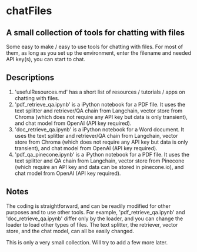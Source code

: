 # chatFiles

## A small collection of tools for chatting with files

Some easy to make / easy to use tools for chatting with files. For most of them, as long as you set up the environment, enter the filename and needed API key(s), you can start to chat.

## Descriptions
1. 'usefulResources.md' has a short list of resources / tutorials / apps on chatting with files.
2. 'pdf_retrieve_qa.ipynb' is a iPython notebook for a PDF file. It uses the text splitter and retriever/QA chain from Langchain, vector store from Chroma (which does not require any API key but data is only transient), and chat model from OpenAI (API key required). 
3. 'doc_retrieve_qa.ipynb' is a iPython notebook for a Word document. It uses the text splitter and  retriever/QA chain from Langchain, vector store from Chroma (which does not require any API key but data is only transient), and chat model from OpenAI (API key required). 
4. 'pdf_qa_pinecone.ipynb' is a iPython notebook for a PDF file. It uses the text splitter and QA chain from Langchain, vector store from Pinecone (which require an API key and data can be stored in pinecone.io), and chat model from OpenAI (API key required). 

## Notes
The coding is straightforward, and can be readily modified for other purposes and to use other tools. For example, 'pdf_retrieve_qa.ipynb' and 'doc_retrieve_qa.ipynb' differ only by the loader, and you can change the loader to load other types of files. The text splitter, the retriever, vector store, and the chat model, can all be easily changed.

This is only a very small collection. Will try to add a few more later.

